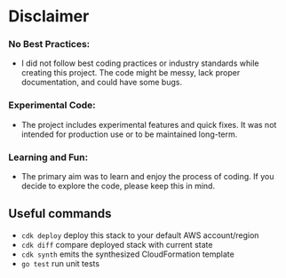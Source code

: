 # Disclaimer

  ###  No Best Practices: 
   - I did not follow best coding practices or industry standards while creating this project. The code might be messy, lack proper documentation, and could have some bugs.
  ### Experimental Code: 
  - The project includes experimental features and quick fixes. It was not intended for production use or to be maintained long-term.
  ### Learning and Fun: 
  - The primary aim was to learn and enjoy the process of coding. If you decide to explore the code, please keep this in mind.

## Useful commands

 * `cdk deploy`      deploy this stack to your default AWS account/region
 * `cdk diff`        compare deployed stack with current state
 * `cdk synth`       emits the synthesized CloudFormation template
 * `go test`         run unit tests
